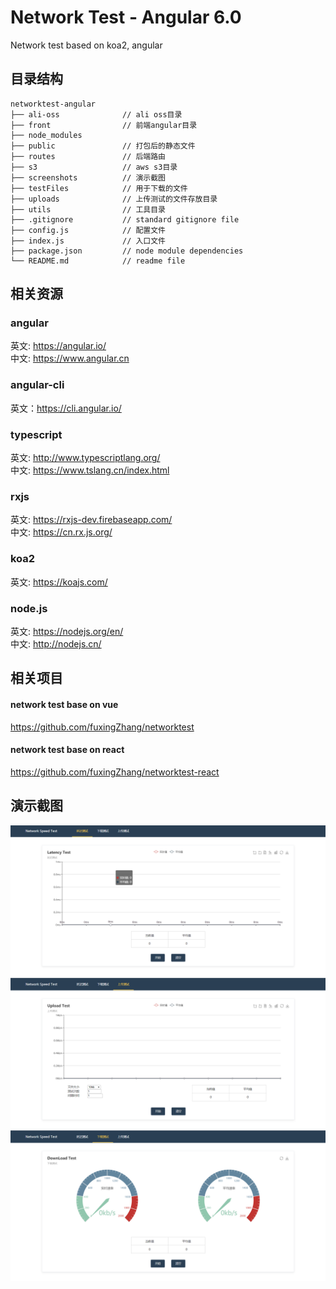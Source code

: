 # Network Test - Angular 6.0
Network test based on  koa2, angular

## 目录结构  
```  
networktest-angular
├── ali-oss              // ali oss目录
├── front                // 前端angular目录
├── node_modules         
├── public               // 打包后的静态文件
├── routes               // 后端路由
├── s3                   // aws s3目录
├── screenshots          // 演示截图
├── testFiles            // 用于下载的文件
├── uploads              // 上传测试的文件存放目录
├── utils                // 工具目录
├── .gitignore           // standard gitignore file
├── config.js            // 配置文件
├── index.js             // 入口文件
├── package.json         // node module dependencies
└── README.md            // readme file
```  

## 相关资源  
### angular  
英文: https://angular.io/  
中文: https://www.angular.cn  

### angular-cli  
英文：https://cli.angular.io/    

### typescript  
英文: http://www.typescriptlang.org/  
中文: https://www.tslang.cn/index.html  

### rxjs  
英文: https://rxjs-dev.firebaseapp.com/  
中文: https://cn.rx.js.org/  

### koa2  
英文: https://koajs.com/

### node.js  
英文: https://nodejs.org/en/  
中文: http://nodejs.cn/

## 相关项目  
#### network test base on vue 
https://github.com/fuxingZhang/networktest  

#### network test base on react  
https://github.com/fuxingZhang/networktest-react  

## 演示截图  

![延迟测试](https://github.com/fuxingZhang/networktest-angular/blob/master/screenshots/latency.png)  
![上传测试](https://github.com/fuxingZhang/networktest-angular/blob/master/screenshots/upload.png)  
![下载测试](https://github.com/fuxingZhang/networktest-angular/blob/master/screenshots/download.png)  



